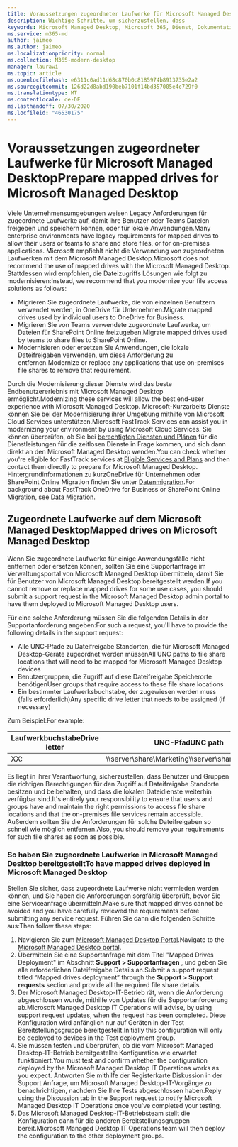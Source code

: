 ```yaml
---
title: Voraussetzungen zugeordneter Laufwerke für Microsoft Managed Desktop
description: Wichtige Schritte, um sicherzustellen, dass
keywords: Microsoft Managed Desktop, Microsoft 365, Dienst, Dokumentation
ms.service: m365-md
author: jaimeo
ms.author: jaimeo
ms.localizationpriority: normal
ms.collection: M365-modern-desktop
manager: laurawi
ms.topic: article
ms.openlocfilehash: e6311c0ad11d68c870b0c8185974b8913735e2a2
ms.sourcegitcommit: 126d22d8abd190beb7101f14bd357005e4c729f0
ms.translationtype: MT
ms.contentlocale: de-DE
ms.lasthandoff: 07/30/2020
ms.locfileid: "46530175"
---
```

#  <a name="prepare-mapped-drives-for-microsoft-managed-desktop"></a><span data-ttu-id="8a82b-104">Voraussetzungen zugeordneter Laufwerke für Microsoft Managed Desktop</span><span class="sxs-lookup"><span data-stu-id="8a82b-104">Prepare mapped drives for Microsoft Managed Desktop</span></span>

<span data-ttu-id="8a82b-105">Viele Unternehmensumgebungen weisen Legacy Anforderungen für zugeordnete Laufwerke auf, damit Ihre Benutzer oder Teams Dateien freigeben und speichern können, oder für lokale Anwendungen.</span><span class="sxs-lookup"><span data-stu-id="8a82b-105">Many enterprise environments have legacy requirements for mapped drives to allow their users or teams to share and store files, or for on-premises applications.</span></span> <span data-ttu-id="8a82b-106">Microsoft empfiehlt nicht die Verwendung von zugeordneten Laufwerken mit dem Microsoft Managed Desktop.</span><span class="sxs-lookup"><span data-stu-id="8a82b-106">Microsoft does not recommend the use of mapped drives with the Microsoft Managed Desktop.</span></span> <span data-ttu-id="8a82b-107">Stattdessen wird empfohlen, die Dateizugriffs Lösungen wie folgt zu modernisieren:</span><span class="sxs-lookup"><span data-stu-id="8a82b-107">Instead, we recommend that you modernize your file access solutions as follows:</span></span>
  
- <span data-ttu-id="8a82b-108">Migrieren Sie zugeordnete Laufwerke, die von einzelnen Benutzern verwendet werden, in OneDrive für Unternehmen.</span><span class="sxs-lookup"><span data-stu-id="8a82b-108">Migrate mapped drives used by individual users to OneDrive for Business.</span></span> 
- <span data-ttu-id="8a82b-109">Migrieren Sie von Teams verwendete zugeordnete Laufwerke, um Dateien für SharePoint Online freizugeben.</span><span class="sxs-lookup"><span data-stu-id="8a82b-109">Migrate mapped drives used by teams to share files to SharePoint Online.</span></span> 
- <span data-ttu-id="8a82b-110">Modernisieren oder ersetzen Sie Anwendungen, die lokale Dateifreigaben verwenden, um diese Anforderung zu entfernen.</span><span class="sxs-lookup"><span data-stu-id="8a82b-110">Modernize or replace any applications that use on-premises file shares to remove that requirement.</span></span>
  
<span data-ttu-id="8a82b-111">Durch die Modernisierung dieser Dienste wird das beste Endbenutzererlebnis mit Microsoft Managed Desktop ermöglicht.</span><span class="sxs-lookup"><span data-stu-id="8a82b-111">Modernizing these services will allow the best end-user experience with Microsoft Managed Desktop.</span></span> <span data-ttu-id="8a82b-112">Microsoft-Kurzarbeits Dienste können Sie bei der Modernisierung ihrer Umgebung mithilfe von Microsoft Cloud Services unterstützen.</span><span class="sxs-lookup"><span data-stu-id="8a82b-112">Microsoft FastTrack Services can assist you in modernizing your environment by using Microsoft Cloud Services.</span></span> <span data-ttu-id="8a82b-113">Sie können überprüfen, ob Sie bei [berechtigten Diensten und Plänen](https://docs.microsoft.com/fasttrack/m365-eligible-services-and-plans) für die Dienstleistungen für die zeitlosen Dienste in Frage kommen, und sich dann direkt an den Microsoft Managed Desktop wenden.</span><span class="sxs-lookup"><span data-stu-id="8a82b-113">You can check whether you're eligible for FastTrack services at [Eligible Services and Plans](https://docs.microsoft.com/fasttrack/m365-eligible-services-and-plans) and then contact them directly to prepare for Microsoft Managed Desktop.</span></span> <span data-ttu-id="8a82b-114">Hintergrundinformationen zu kurzOneDrive für Unternehmen oder SharePoint Online Migration finden Sie unter [Datenmigration](https://docs.microsoft.com/fasttrack/o365-data-migration).</span><span class="sxs-lookup"><span data-stu-id="8a82b-114">For background about FastTrack OneDrive for Business or SharePoint Online Migration, see [Data Migration](https://docs.microsoft.com/fasttrack/o365-data-migration).</span></span>

## <a name="mapped-drives-on-microsoft-managed-desktop"></a><span data-ttu-id="8a82b-115">Zugeordnete Laufwerke auf dem Microsoft Managed Desktop</span><span class="sxs-lookup"><span data-stu-id="8a82b-115">Mapped drives on Microsoft Managed Desktop</span></span>
 
<span data-ttu-id="8a82b-116">Wenn Sie zugeordnete Laufwerke für einige Anwendungsfälle nicht entfernen oder ersetzen können, sollten Sie eine Supportanfrage im Verwaltungsportal von Microsoft Managed Desktop übermitteln, damit Sie für Benutzer von Microsoft Managed Desktop bereitgestellt werden.</span><span class="sxs-lookup"><span data-stu-id="8a82b-116">If you cannot remove or replace mapped drives for some use cases, you should submit a support request in the Microsoft Managed Desktop admin portal to have them deployed to Microsoft Managed Desktop users.</span></span>
    
<span data-ttu-id="8a82b-117">Für eine solche Anforderung müssen Sie die folgenden Details in der Supportanforderung angeben:</span><span class="sxs-lookup"><span data-stu-id="8a82b-117">For such a request, you'll have to provide the following details in the support request:</span></span> 

- <span data-ttu-id="8a82b-118">Alle UNC-Pfade zu Dateifreigabe Standorten, die für Microsoft Managed Desktop-Geräte zugeordnet werden müssen</span><span class="sxs-lookup"><span data-stu-id="8a82b-118">All UNC paths to file share locations that will need to be mapped for Microsoft Managed Desktop devices</span></span> 
- <span data-ttu-id="8a82b-119">Benutzergruppen, die Zugriff auf diese Dateifreigabe Speicherorte benötigen</span><span class="sxs-lookup"><span data-stu-id="8a82b-119">User groups that require access to these file share locations</span></span> 
- <span data-ttu-id="8a82b-120">Ein bestimmter Laufwerksbuchstabe, der zugewiesen werden muss (falls erforderlich)</span><span class="sxs-lookup"><span data-stu-id="8a82b-120">Any specific drive letter that needs to be assigned (if necessary)</span></span>

<span data-ttu-id="8a82b-121">Zum Beispiel:</span><span class="sxs-lookup"><span data-stu-id="8a82b-121">For example:</span></span>

| <span data-ttu-id="8a82b-122">Laufwerkbuchstabe</span><span class="sxs-lookup"><span data-stu-id="8a82b-122">Drive letter</span></span> | <span data-ttu-id="8a82b-123">UNC-Pfad</span><span class="sxs-lookup"><span data-stu-id="8a82b-123">UNC path</span></span> | <span data-ttu-id="8a82b-124">Benutzergruppe</span><span class="sxs-lookup"><span data-stu-id="8a82b-124">User group</span></span> |
|--------------|----------|------------|
| <span data-ttu-id="8a82b-125">X</span><span class="sxs-lookup"><span data-stu-id="8a82b-125">X:</span></span>  | <span data-ttu-id="8a82b-126">\\\server\share\Marketing</span><span class="sxs-lookup"><span data-stu-id="8a82b-126">\\\server\share\Marketing</span></span> | <span data-ttu-id="8a82b-127">ContosoMarketing</span><span class="sxs-lookup"><span data-stu-id="8a82b-127">ContosoMarketing</span></span> |

<span data-ttu-id="8a82b-128">Es liegt in ihrer Verantwortung, sicherzustellen, dass Benutzer und Gruppen die richtigen Berechtigungen für den Zugriff auf Dateifreigabe Standorte besitzen und beibehalten, und dass die lokalen Dateidienste weiterhin verfügbar sind.</span><span class="sxs-lookup"><span data-stu-id="8a82b-128">It's entirely your responsibility to ensure that users and groups have and maintain the right permissions to access file share locations and that the on-premises file services remain accessible.</span></span> <span data-ttu-id="8a82b-129">Außerdem sollten Sie die Anforderungen für solche Dateifreigaben so schnell wie möglich entfernen.</span><span class="sxs-lookup"><span data-stu-id="8a82b-129">Also, you should remove your requirements for such file shares as soon as possible.</span></span>

### <a name="to-have-mapped-drives-deployed-in-microsoft-managed-desktop"></a><span data-ttu-id="8a82b-130">So haben Sie zugeordnete Laufwerke in Microsoft Managed Desktop bereitgestellt</span><span class="sxs-lookup"><span data-stu-id="8a82b-130">To have mapped drives deployed in Microsoft Managed Desktop</span></span>
 
<span data-ttu-id="8a82b-131">Stellen Sie sicher, dass zugeordnete Laufwerke nicht vermieden werden können, und Sie haben die Anforderungen sorgfältig überprüft, bevor Sie eine Serviceanfrage übermitteln.</span><span class="sxs-lookup"><span data-stu-id="8a82b-131">Make sure that mapped drives cannot be avoided and you have carefully reviewed the requirements before submitting any service request.</span></span> <span data-ttu-id="8a82b-132">Führen Sie dann die folgenden Schritte aus:</span><span class="sxs-lookup"><span data-stu-id="8a82b-132">Then follow these steps:</span></span>

1. <span data-ttu-id="8a82b-133">Navigieren Sie zum [Microsoft Managed Desktop Portal](https://aka.ms/mmdportal).</span><span class="sxs-lookup"><span data-stu-id="8a82b-133">Navigate to the [Microsoft Managed Desktop portal](https://aka.ms/mmdportal).</span></span>  
2. <span data-ttu-id="8a82b-134">Übermitteln Sie eine Supportanfrage mit dem Titel "Mapped Drives Deployment" im Abschnitt **Support > Supportanfragen** , und geben Sie alle erforderlichen Dateifreigabe Details an.</span><span class="sxs-lookup"><span data-stu-id="8a82b-134">Submit a support request titled “Mapped drives deployment” through the **Support > Support requests** section and provide all the required file share details.</span></span>  
3. <span data-ttu-id="8a82b-135">Der Microsoft Managed Desktop-IT-Betrieb rät, wenn die Anforderung abgeschlossen wurde, mithilfe von Updates für die Supportanforderung ab.</span><span class="sxs-lookup"><span data-stu-id="8a82b-135">Microsoft Managed Desktop IT Operations will advise, by using support request updates, when the request has been completed.</span></span> <span data-ttu-id="8a82b-136">Diese Konfiguration wird anfänglich nur auf Geräten in der Test Bereitstellungsgruppe bereitgestellt.</span><span class="sxs-lookup"><span data-stu-id="8a82b-136">Initially this configuration will only be deployed to devices in the Test deployment group.</span></span>  
4. <span data-ttu-id="8a82b-137">Sie müssen testen und überprüfen, ob die vom Microsoft Managed Desktop-IT-Betrieb bereitgestellte Konfiguration wie erwartet funktioniert.</span><span class="sxs-lookup"><span data-stu-id="8a82b-137">You must test and confirm whether the configuration deployed by the Microsoft Managed Desktop IT Operations works as you expect.</span></span> <span data-ttu-id="8a82b-138">Antworten Sie mithilfe der Registerkarte Diskussion in der Support Anfrage, um Microsoft Managed Desktop-IT-Vorgänge zu benachrichtigen, nachdem Sie Ihre Tests abgeschlossen haben.</span><span class="sxs-lookup"><span data-stu-id="8a82b-138">Reply using the Discussion tab in the Support request to notify Microsoft Managed Desktop IT Operations once you've completed your testing.</span></span>  
5. <span data-ttu-id="8a82b-139">Das Microsoft Managed Desktop-IT-Betriebsteam stellt die Konfiguration dann für die anderen Bereitstellungsgruppen bereit.</span><span class="sxs-lookup"><span data-stu-id="8a82b-139">Microsoft Managed Desktop IT Operations team will then deploy the configuration to the other deployment groups.</span></span> 

